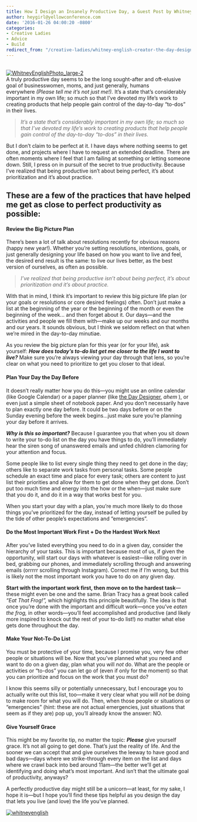 ```yaml
---
title: How I Design an Insanely Productive Day, a Guest Post by Whitney English
author: heygirl@yellowconference.com
date: '2016-01-26 04:00:20 -0800'
categories:
- Creative Ladies
- Advice
- Build
redirect_from: "/creative-ladies/whitney-english-creator-the-day-designer-shares-her-five-secrets-to-an-insanely-productive-day/"
---
```


[  
](http://yellowconference.com/wp-content/uploads/2016/01/WhitneyEnglishPhoto_large-2.jpg)[![WhitneyEnglishPhoto_large-2](http://yellowconference.com/wp-content/uploads/2016/01/WhitneyEnglishPhoto_large-21.jpg)](http://yellowconference.com/wp-content/uploads/2016/01/WhitneyEnglishPhoto_large-21.jpg)[  
](http://yellowconference.com/wp-content/uploads/2016/01/WhitneyEnglishPhoto_large-2-copy.jpg)A truly productive day seems to be the long sought-after and oft-elusive goal of businesswomen, moms, and just generally, humans everywhere _(Please tell me it’s not just me!)._ It’s a state that’s considerably important in my own life; so much so that I’ve devoted my life’s work to creating products that help people gain control of the day-to-day “to-dos” in their lives.

> _It’s a state that’s considerably important in my own life; so much so that I’ve devoted my life’s work to creating products that help people gain control of the day-to-day “to-dos” in their lives._

But I don’t claim to be perfect at it. I have days where nothing seems to get done, and projects where I have to request an extended deadline. There are often moments where I feel that I am failing at something or letting someone down. Still, I press on in pursuit of the secret to true productivity. Because I’ve realized that being productive isn’t about being perfect, it’s about prioritization and it’s about practice.

## These are a few of the practices that have helped me get as close to perfect productivity as possible:

#### **Review the Big Picture Plan**

There’s been a lot of talk about resolutions recently for obvious reasons (happy new year!). Whether you’re setting resolutions, intentions, goals, or just generally designing your life based on how you want to live and feel, the desired end result is the same: to live our lives better, as the best version of ourselves, as often as possible.

> _I’ve realized that being productive isn’t about being perfect, it’s about prioritization and it’s about practice._

With that in mind, I think it’s important to review this big picture life plan (or your goals or resolutions or core desired feelings) often. Don’t just make a list at the beginning of the year or the beginning of the month or even the beginning of the week... and then forget about it. Our days—and the activities and people we fill them with—make up our weeks and our months and our years. It sounds obvious, but I think we seldom reflect on that when we’re mired in the day-to-day minutiae.

As you review the big picture plan for this year (or for your life), ask yourself: **_How does today’s to-do list get me closer to the life I want to live?_** Make sure you’re always viewing your day through that lens, so you’re clear on what you need to prioritize to get you closer to that ideal.

#### **Plan Your Day the Day Before**

It doesn’t really matter how you do this—you might use an online calendar (like Google Calendar) or a paper planner (like [the Day Designer](http://shop.daydesigner.com/), _ahem_ ), or even just a simple sheet of notebook paper. And you don’t necessarily have to plan exactly one day before. It could be two days before or on the Sunday evening before the week begins...just make sure you’re planning your day before it arrives.

_**Why is this so important?**_ Because I guarantee you that when you sit down to write your to-do list on the day you have things to do, you’ll immediately hear the siren song of unanswered emails and unfed children clamoring for your attention and focus.

Some people like to list every single thing they need to get done in the day; others like to separate work tasks from personal tasks. Some people schedule an exact time and place for every task; others are content to just list their priorities and allow for them to get done when they get done. Don’t put too much time and energy into the how or the when—just make sure that you do it, and do it in a way that works best for you.

When you start your day with a plan, you’re much more likely to do those things you’ve prioritized for the day, instead of letting yourself be pulled by the tide of other people’s expectations and “emergencies”.

#### **Do the Most Important Work First + Do the Hardest Work Next**

After you’ve listed everything you need to do in a given day, consider the hierarchy of your tasks. This is important because most of us, if given the opportunity, will start our days with whatever is easiest—like rolling over in bed, grabbing our phones, and immediately scrolling through and answering emails (orrrrr scrolling through Instagram). Correct me if I’m wrong, but this is likely not the most important work you have to do on any given day.

**Start with the important work first, then move on to the hardest task**—these might even be one and the same. Brian Tracy has a great book called _“Eat That Frog!”,_ which highlights this principle beautifully. The idea is that once you’re done with the important and difficult work—once you’ve _eaten the frog,_ in other words—you’ll feel accomplished and productive (and likely more inspired to knock out the rest of your to-do list!) no matter what else gets done throughout the day.

#### **Make Your Not-To-Do List**

You must be protective of your time, because I promise you, very few other people or situations will be. Now that you’ve planned what you need and want to do on a given day, plan what you will _not_ do. What are the people or activities or “to-dos” you can let go of (even if only for the moment) so that you can prioritize and focus on the work that you must do?

I know this seems silly or potentially unnecessary, but I encourage you to actually write out this list, too—make it very clear what you will _not_ be doing to make room for what you will do. Then, when those people or situations or “emergencies” (hint: these are not actual emergencies, just situations that seem as if they are) pop up, you’ll already know the answer: NO.

#### **Give Yourself Grace**

This might be my favorite tip, no matter the topic: **_Please_** give yourself grace. It’s not all going to get done. That’s just the reality of life. And the sooner we can accept that and give ourselves the leeway to have good and bad days—days where we strike-through every item on the list and days where we crawl back into bed around 11am—the better we’ll get at identifying and doing what’s most important. And isn’t that the ultimate goal of productivity, anyways?

A perfectly productive day might still be a unicorn—at least, for my sake, I hope it is—but I hope you’ll find these tips helpful as you design the day that lets you live (and love) the life you’ve planned.

[![whitneyenglish](http://yellowconference.com/wp-content/uploads/2016/01/whitneyenglish.jpg)](http://whitneyenglish.com/)
